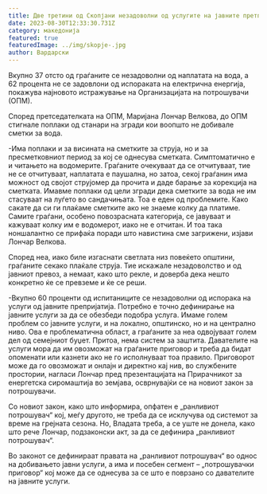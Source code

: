 ```yaml
---
title: Две третини од Скопјани незадоволни од услугите на јавните претпријатија
date: 2023-08-30T12:33:30.731Z
category: македонија
featured: true
featuredImage: ../img/skopje-.jpg
author: Вардарски
---
```

<!--StartFragment-->

Вкупно 37 отсто од граѓаните се незадоволни од наплатата на вода, а 62 процента не се задовлони од испораката на електрична енергија, покажува најновото истражување на Организацијата на потрошувачи (ОПМ).

Според претседателката на ОПМ, Маријана Лончар Велкова, до ОПМ стигнале поплаки од станари на згради кои воопшто не добивале сметки за вода.

\-Има поплаки и за висината на сметките за струја, но и за пресметковниот период за кој се однесува сметката. Симптоматично е и читањето на водомерите. Граѓаните очекуваат да се отчитуваат, тие не се отчитуваат, наплатата е паушална, но затоа, секој граѓанин има можност од својот струјомер да прочита и даде барање за корекција на сметката. Имавме поплаки од цели згради дека сметките за вода не им стасуваат на луѓето во сандачињата. Тоа е еден од проблемите. Како сакате да си ги плаќаме сметките ако не знаеме колку да платиме. Самите граѓани, особено повозрасната категорија, се јавуваат и кажуваат колку им е водомерот, иако не е отчитан. И тоа така ноншалантно се прифаќа поради што навистина сме загрижени, изјави Лончар Велкова.

Според неа, иако биле изгаснати светлата низ повеќето општини, граѓаните секако плаќале струја. Тие искажале незадоволство и од јавниот превоз, а немаат, како што рекле, и доверба дека нешто конкретно ќе се превземе и ќе се реши.

\-Вкупно 60 проценти од испитаниците се незадоволни од испорака на услуги од јавните препријатија. Потребно е точно дефинирање на јавните услуги за да се обезбеди подобра услуга. Имаме голем проблем со јавните услуги, и на локално, општинско, но и на централно ниво. Ова е проблематична област, а граѓаните за неа одвојуваат голем дел од семејниот буџет. Притоа, нема систем за заштита. Давателите на услуги мора да им овозможат на граѓаните приговор и треба да бидат опоменати или казнети ако не го исполнуваат тоа правило. Приговорот може да го овозможат и онлајн и директно кај нив, во службените простории, нагласи Лончар пред презентацијата на Прирачникот за енергетска сиромаштија во земјава, осврнувајќи се на новиот закон за потрошувачи.

Со новиот закон, како што информира, опфатен е „ранливиот потрошувач“ кој, меѓу другото, не треба да се исклучува од системот за време на грејната сезона. Но, Владата треба, а се уште не донела, како што рече Лончар, подзаконски акт, за да се дефинира „ранливиот потрошувач“.

Во законот се дефинираат правата на „ранливиот потрошувач“ во однос на добивањето јавни услуги, а има и посебен сегмент – „потрошувачки приговор“ кој може да се однесува за се што е поврзано со давателите на јавните услуги. 

<!--EndFragment-->